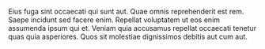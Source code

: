 Eius fuga sint occaecati qui sunt aut. Quae omnis reprehenderit est rem. Saepe incidunt sed facere enim. Repellat voluptatem ut eos enim assumenda ipsum qui et. Veniam quia accusamus repellat occaecati tenetur quas quia asperiores. Quos sit molestiae dignissimos debitis aut cum aut.